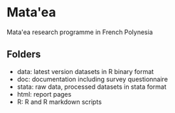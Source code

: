 # Mata'ea
Mata'ea research programme in French Polynesia


## Folders
- data: latest version datasets in R binary format
- doc: documentation including survey questionnaire
- stata: raw data, processed datasets in stata format
- html: report pages
- R: R and R markdown scripts

